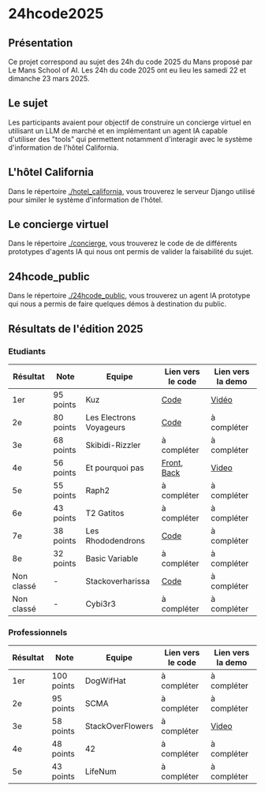 # 24hcode2025
## Présentation
Ce projet correspond au sujet des 24h du code 2025 du Mans proposé par Le Mans School of AI.
Les 24h du code 2025 ont eu lieu les samedi 22 et dimanche 23 mars 2025.


## Le sujet
Les participants avaient pour objectif de construire un concierge virtuel en utilisant un LLM de marché et en implémentant un agent IA capable d'utiliser des "tools" qui permettent notamment d'interagir avec le système d'information de l'hôtel California.


## L'hôtel California
Dans le répertoire [./hotel_california](./hotel_california/README.md), vous trouverez le serveur Django utilisé pour similer le système d'information de l'hôtel.


## Le concierge virtuel
Dans le répertoire [./concierge](./concierge/README.md), vous trouverez le code de de différents prototypes d'agents IA qui nous ont permis de valider la faisabilité du sujet.


## 24hcode_public
Dans le répertoire [./24hcode_public](./24hcode_public/README.md), vous trouverez un agent IA prototype qui nous a permis de faire quelques démos à destination du public.


## Résultats de l'édition 2025

### Etudiants

| Résultat | Note | Equipe | Lien vers le code | Lien vers la demo |
| - | - | - | - | - |
| 1er | 95 points | Kuz | [Code](https://github.com/roseratugo/KUZ-24HDUCODE2025) | [Vidéo](https://www.youtube.com/watch?v=IAd7BZcSHbs) |
| 2e | 80 points | Les Electrons Voyageurs | [Code](https://github.com/Gjuuuy/24hDuCode_2025) | à compléter |
| 3e | 68 points | Skibidi-Rizzler | à compléter | à compléter |
| 4e | 56 points | Et pourquoi pas | [Front](https://github.com/LumenLumen/24h_Front), [Back](https://github.com/DamiBoul/24h_AgentHotel) | [Video](./demos_participants/Demo_et_pourquoi_pas.webm) |
| 5e | 55 points | Raph2 | à compléter | à compléter |
| 6e | 43 points | T2 Gatitos | à compléter | à compléter |
| 7e | 38 points | Les Rhododendrons | [Code](https://github.com/noam120606/llm-hotel-24h) | à compléter |
| 8e | 32 points | Basic Variable | à compléter | à compléter |
| Non classé | - | Stackoverharissa | [Code](https://github.com/hedibousbih/24HDuCODE) | à compléter |
| Non classé | - | Cybi3r3 | à compléter | à compléter |

### Professionnels

| Résultat | Note | Equipe | Lien vers le code | Lien vers la demo |
| - | - | - | - | - |
| 1er | 100 points | DogWifHat | à compléter | à compléter |
| 2e | 95 points | SCMA | à compléter | à compléter |
| 3e | 58 points | StackOverFlowers | à compléter | [Video](./demos_participants/Demo_StackOverFlowers.mp4) |
| 4e | 48 points | 42 | à compléter | à compléter |
| 5e | 43 points | LifeNum | à compléter | à compléter |
